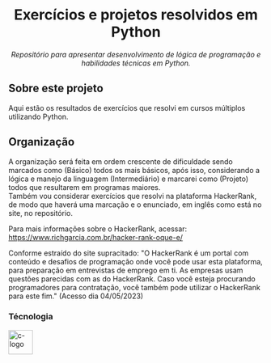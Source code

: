 <h1 align="center">Exercícios e projetos resolvidos em Python</h1>


<p align="center"><i>Repositório para apresentar desenvolvimento de lógica de programação e habilidades técnicas em Python.</i></p>

##  Sobre este projeto

Aqui estão os resultados de exercícios que resolvi em cursos múltiplos utilizando Python. 

##   Organização

A organização será feita em ordem crescente de dificuldade sendo marcados como (Básico) todos os mais básicos, após isso, considerando a lógica e manejo da linguagem (Intermediário) e marcarei como (Projeto) todos que resultarem em programas maiores.  
Também vou considerar exercícios que resolvi na plataforma HackerRank, de modo que haverá uma marcação e o enunciado, em inglês como está no site, no repositório.

Para mais informações sobre o HackerRank, acessar: https://www.richgarcia.com.br/hacker-rank-oque-e/

Conforme estraído do site supracitado: "O HackerRank é um portal com conteúdo e desafios de programação onde você pode usar esta plataforma, para preparação em entrevistas de emprego em ti. As empresas usam questões parecidas com as do HackerRank. Caso você esteja procurando programadores para contratação, você também pode utilizar o HackerRank para este fim." (Acesso dia 04/05/2023)


###  Técnologia

<p display="inline-block">
  <img width="48" src=https://logodownload.org/wp-content/uploads/2019/10/python-logo.png" alt="c-logo"/>
  



